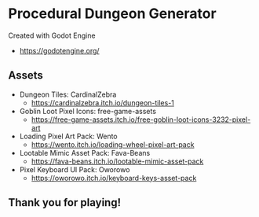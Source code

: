 # Procedural Dungeon Generator
Created with Godot Engine
* https://godotengine.org/

## Assets
- Dungeon Tiles: CardinalZebra
	* https://cardinalzebra.itch.io/dungeon-tiles-1
- Goblin Loot Pixel Icons: free-game-assets
	* https://free-game-assets.itch.io/free-goblin-loot-icons-3232-pixel-art
- Loading Pixel Art Pack: Wento
	* https://wento.itch.io/loading-wheel-pixel-art-pack
- Lootable Mimic Asset Pack: Fava-Beans
	* https://fava-beans.itch.io/lootable-mimic-asset-pack
- Pixel Keyboard UI Pack: Oworowo
	* https://oworowo.itch.io/keyboard-keys-asset-pack

## Thank you for playing!
